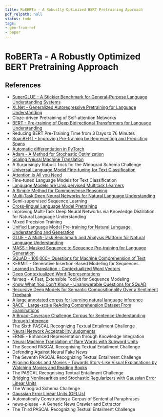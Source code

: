 ```yaml
---
title: RoBERTa - A Robustly Optimized BERT Pretraining Approach
pdf_relpath: null
status: todo
tags:
- gen-from-ref
- paper
---
```


# RoBERTa - A Robustly Optimized BERT Pretraining Approach

## References

- [SuperGLUE - A Stickier Benchmark for General-Purpose Language Understanding Systems](./superglue-a-stickier-benchmark-for-general-purpose-language-understanding-systems.md)
- [XLNet - Generalized Autoregressive Pretraining for Language Understanding](./xlnet-generalized-autoregressive-pretraining-for-language-understanding.md)
- Cloze-driven Pretraining of Self-attention Networks
- [BERT - Pre-training of Deep Bidirectional Transformers for Language Understanding](./bert-pre-training-of-deep-bidirectional-transformers-for-language-understanding.md)
- Reducing BERT Pre-Training Time from 3 Days to 76 Minutes
- [SpanBERT - Improving Pre-training by Representing and Predicting Spans](./spanbert-improving-pre-training-by-representing-and-predicting-spans.md)
- [Automatic differentiation in PyTorch](./automatic-differentiation-in-pytorch.md)
- [Adam - A Method for Stochastic Optimization](./adam-a-method-for-stochastic-optimization.md)
- [Scaling Neural Machine Translation](./scaling-neural-machine-translation.md)
- A Surprisingly Robust Trick for the Winograd Schema Challenge
- [Universal Language Model Fine-tuning for Text Classification](./universal-language-model-fine-tuning-for-text-classification.md)
- [Attention is All you Need](./attention-is-all-you-need.md)
- Fine-tuned Language Models for Text Classification
- [Language Models are Unsupervised Multitask Learners](./language-models-are-unsupervised-multitask-learners.md)
- [A Simple Method for Commonsense Reasoning](./a-simple-method-for-commonsense-reasoning.md)
- [Multi-Task Deep Neural Networks for Natural Language Understanding](./multi-task-deep-neural-networks-for-natural-language-understanding.md)
- Semi-supervised Sequence Learning
- [Cross-lingual Language Model Pretraining](./cross-lingual-language-model-pretraining.md)
- Improving Multi-Task Deep Neural Networks via Knowledge Distillation for Natural Language Understanding
- Mixed Precision Training
- [Unified Language Model Pre-training for Natural Language Understanding and Generation](./unified-language-model-pre-training-for-natural-language-understanding-and-generation.md)
- [GLUE - A Multi-Task Benchmark and Analysis Platform for Natural Language Understanding](./glue-a-multi-task-benchmark-and-analysis-platform-for-natural-language-understanding.md)
- [MASS - Masked Sequence to Sequence Pre-training for Language Generation](./mass-masked-sequence-to-sequence-pre-training-for-language-generation.md)
- [SQuAD - 100,000+ Questions for Machine Comprehension of Text](./squad-100-000-questions-for-machine-comprehension-of-text.md)
- KERMIT - Generative Insertion-Based Modeling for Sequences
- [Learned in Translation - Contextualized Word Vectors](./learned-in-translation-contextualized-word-vectors.md)
- [Deep Contextualized Word Representations](./deep-contextualized-word-representations.md)
- fairseq - A Fast, Extensible Toolkit for Sequence Modeling
- [Know What You Don't Know - Unanswerable Questions for SQuAD](./know-what-you-don-t-know-unanswerable-questions-for-squad.md)
- [Recursive Deep Models for Semantic Compositionality Over a Sentiment Treebank](./recursive-deep-models-for-semantic-compositionality-over-a-sentiment-treebank.md)
- [A large annotated corpus for learning natural language inference](./a-large-annotated-corpus-for-learning-natural-language-inference.md)
- [RACE - Large-scale ReAding Comprehension Dataset From Examinations](./race-large-scale-reading-comprehension-dataset-from-examinations.md)
- [A Broad-Coverage Challenge Corpus for Sentence Understanding through Inference](./a-broad-coverage-challenge-corpus-for-sentence-understanding-through-inference.md)
- The Sixth PASCAL Recognizing Textual Entailment Challenge
- [Neural Network Acceptability Judgments](./neural-network-acceptability-judgments.md)
- ERNIE - Enhanced Representation through Knowledge Integration
- [Neural Machine Translation of Rare Words with Subword Units](./neural-machine-translation-of-rare-words-with-subword-units.md)
- The Second PASCAL Recognising Textual Entailment Challenge
- Defending Against Neural Fake News
- The Seventh PASCAL Recognizing Textual Entailment Challenge
- [Aligning Books and Movies - Towards Story-Like Visual Explanations by Watching Movies and Reading Books](./aligning-books-and-movies-towards-story-like-visual-explanations-by-watching-movies-and-reading-books.md)
- The PASCAL Recognising Textual Entailment Challenge
- [Bridging Nonlinearities and Stochastic Regularizers with Gaussian Error Linear Units](./bridging-nonlinearities-and-stochastic-regularizers-with-gaussian-error-linear-units.md)
- The Winograd Schema Challenge
- [Gaussian Error Linear Units (GELUs)](./gaussian-error-linear-units-gelus.md)
- Automatically Constructing a Corpus of Sentential Paraphrases
- news-please - A Generic News Crawler and Extractor
- The Third PASCAL Recognizing Textual Entailment Challenge
